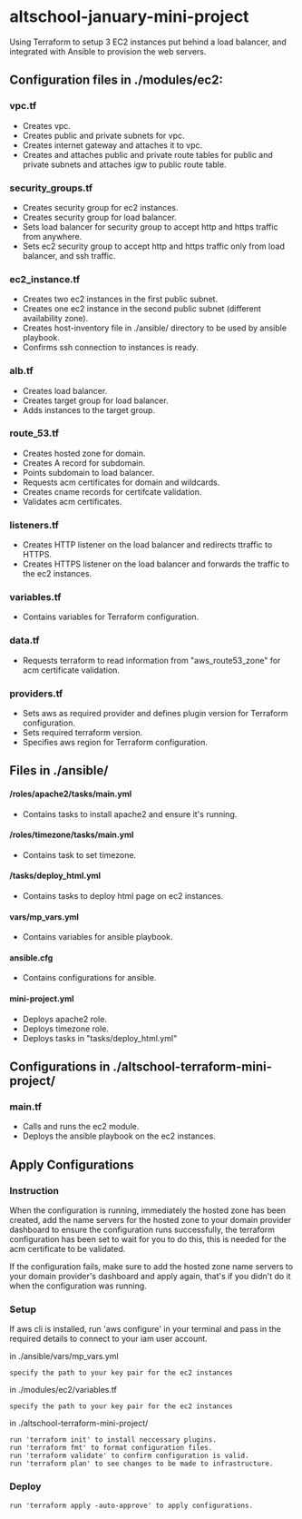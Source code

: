 # altschool-january-mini-project
Using Terraform to setup 3 EC2 instances put behind a load balancer, and integrated with Ansible to provision the web servers.
## Configuration files in ./modules/ec2:
### vpc.tf
- Creates vpc.
- Creates public and private subnets for vpc.
- Creates internet gateway and attaches it to vpc.
- Creates and attaches public and private route tables for public and private subnets and attaches igw to public route table.
### security_groups.tf
- Creates security group for ec2 instances.
- Creates security group for load balancer.
- Sets load balancer for security group to accept http and https traffic from anywhere.
- Sets ec2 security group to accept http and https traffic only from load balancer, and ssh traffic.
### ec2_instance.tf
- Creates two ec2 instances in the first public subnet.
- Creates one ec2 instance in the second public subnet (different availability zone).
- Creates host-inventory file in ./ansible/ directory to be used by ansible playbook.
- Confirms ssh connection to instances is ready.
### alb.tf
- Creates load balancer.
- Creates target group for load balancer.
- Adds instances to the target group.
### route_53.tf
- Creates hosted zone for domain.
- Creates A record for subdomain.
- Points subdomain to load balancer.
- Requests acm certificates for domain and wildcards.
- Creates cname records for certifcate validation.
- Validates acm certificates.
### listeners.tf
- Creates HTTP listener on the load balancer and redirects ttraffic to HTTPS.
- Creates HTTPS listener on the load balancer and forwards the traffic to the ec2 instances.
### variables.tf
- Contains variables for Terraform configuration.
### data.tf
- Requests terraform to read information from "aws_route53_zone" for acm certificate validation.
### providers.tf
- Sets aws as required provider and defines plugin version for Terraform configuration.
- Sets required terraform version.
- Specifies aws region for Terraform configuration.
## Files in ./ansible/
#### /roles/apache2/tasks/main.yml
- Contains tasks to install apache2 and ensure it's running.
#### /roles/timezone/tasks/main.yml
- Contains task to set timezone.
#### /tasks/deploy_html.yml
- Contains tasks to deploy html page on ec2 instances.
#### vars/mp_vars.yml
- Contains variables for ansible playbook.
#### ansible.cfg
- Contains configurations for ansible.
#### mini-project.yml
- Deploys apache2 role.
- Deploys timezone role.
- Deploys tasks in "tasks/deploy_html.yml"
## Configurations in ./altschool-terraform-mini-project/
### main.tf
- Calls and runs the ec2 module.
- Deploys the ansible playbook on the ec2 instances.
## Apply Configurations
### Instruction
When the configuration is running, immediately the hosted zone has been created,
add the name servers for the hosted zone to your domain provider dashboard to ensure the configuration
runs successfully, the terraform configuration has been set to wait for you to do this, this is needed for the acm certificate to be validated.

If the configuration fails, make sure to add the hosted zone name servers to your domain provider's dashboard and apply
again, that's if you didn't do it when the configuration was running.
### Setup
If aws cli is installed, run 'aws configure' in your terminal and pass in the required details to connect to your iam user account.

in ./ansible/vars/mp_vars.yml
```
specify the path to your key pair for the ec2 instances
```
in ./modules/ec2/variables.tf
```
specify the path to your key pair for the ec2 instances
```
in ./altschool-terraform-mini-project/
```
run 'terraform init' to install neccessary plugins.
run 'terraform fmt' to format configuration files.
run 'terraform validate' to confirm configuration is valid.
run 'terraform plan' to see changes to be made to infrastructure.
```
### Deploy
```
run 'terraform apply -auto-approve' to apply configurations.
```
